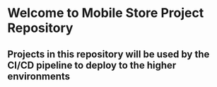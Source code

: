 # Welcome to Mobile Store Project Repository

## Projects in this repository will be used by the CI/CD pipeline to deploy to the higher environments

